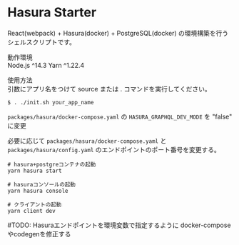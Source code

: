 # Hasura Starter
React(webpack) + Hasura(docker) + PostgreSQL(docker) の環境構築を行うシェルスクリプトです。

動作環境  
Node.js ^14.3
Yarn ^1.22.4

使用方法  
引数にアプリ名をつけて source または . コマンドを実行してください。


```
$ . ./init.sh your_app_name
```
`packages/hasura/docker-compose.yaml` の `HASURA_GRAPHQL_DEV_MODE` を "false" に変更

必要に応じて `packages/hasura/docker-compose.yaml` と `packages/hasura/config.yaml` のエンドポイントのポート番号を変更する。


```
# hasura+postgreコンテナの起動
yarn hasura start

# hasuraコンソールの起動
yarn hasura console

# クライアントの起動
yarn client dev
```



#TODO: Hasuraエンドポイントを環境変数で指定するように docker-composeやcodegenを修正する
